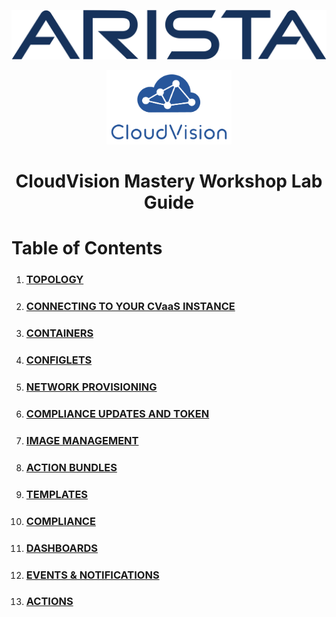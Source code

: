 <p align="center">
  <img img src="Images/Arista-Logo.png" width="800" />
</p>

<p align="center">
  <img img src="Images/CloudVision-Logo.png" width="200" />
</p>

<!-- title only -->
<h1 align="center"> CloudVision Mastery Workshop Lab Guide </h1>

# Table of Contents
1. ### [TOPOLOGY](https://github.com/arista-rockies/Workshops/blob/main/CloudVision/Lab-Guide/Toplology.md)
2. ### [CONNECTING TO YOUR CVaaS INSTANCE](https://github.com/arista-rockies/Workshops/blob/main/CloudVision/Lab-Guide/Toplology.md)
3. ### [CONTAINERS](https://github.com/arista-rockies/Workshops/blob/main/CloudVision/Lab-Guide/Toplology.md)
  <!-- - Creating Container Structure	5 -->
4. ### [CONFIGLETS](https://github.com/arista-rockies/Workshops/blob/main/CloudVision/Lab-Guide/Toplology.md)
  <!-- - Creating Static Configlets	8  -->
  <!-- - Assigning Configlets to Containers	13 -->
5. ### [NETWORK PROVISIONING](https://github.com/arista-rockies/Workshops/blob/main/CloudVision/Lab-Guide/Toplology.md)
  <!-- - Deploying Switches	17 -->
  <!-- - Tasks & Change Controls	24 -->
6. ### [COMPLIANCE UPDATES AND TOKEN](https://github.com/arista-rockies/Workshops/blob/main/CloudVision/Lab-Guide/Toplology.md)
7. ### [IMAGE MANAGEMENT](https://github.com/arista-rockies/Workshops/blob/main/CloudVision/Lab-Guide/Toplology.md)
  <!-- - Images and Image Bundles	31 -->
  <!-- - Image Assignment	36 -->
8. ### [ACTION BUNDLES](https://github.com/arista-rockies/Workshops/blob/main/CloudVision/Lab-Guide/Toplology.md)
  <!-- - Create an Action Bundle for the Leafs	41 -->
  <!-- - Create an Action Bundle for the Spines	45 -->
  <!-- - Create an Action Bundle to Cleanup the Flash	48 -->
9. ### [TEMPLATES](https://github.com/arista-rockies/Workshops/blob/main/CloudVision/Lab-Guide/Toplology.md)
  <!-- - Create a Template	50 -->
10. ### [COMPLIANCE](https://github.com/arista-rockies/Workshops/blob/main/CloudVision/Lab-Guide/Toplology.md)
11. ### [DASHBOARDS](https://github.com/arista-rockies/Workshops/blob/main/CloudVision/Lab-Guide/Toplology.md)
  <!-- - Creating Custom Dashboards	73 -->
12. ### [EVENTS & NOTIFICATIONS](https://github.com/arista-rockies/Workshops/blob/main/CloudVision/Lab-Guide/Toplology.md)
  <!-- - CloudVision Event Generation	83 -->
  <!-- - CloudVision Event Notifications	85 -->
13. ### [ACTIONS](https://github.com/arista-rockies/Workshops/blob/main/CloudVision/Lab-Guide/Toplology.md)
  <!-- - Create an Action	91 -->